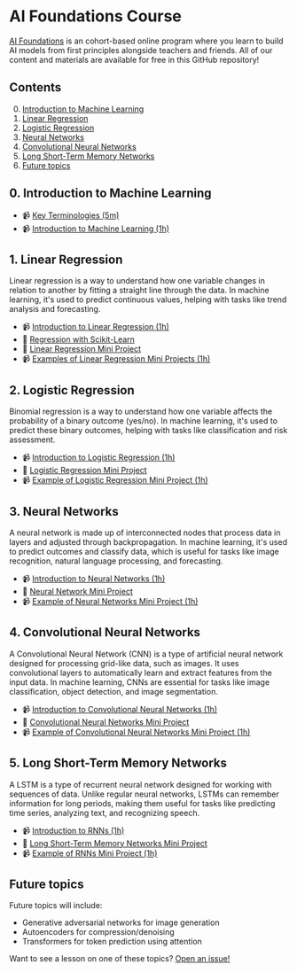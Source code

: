# AI Foundations Course

[AI Foundations](https://aifoundations.school/) is an cohort-based online program where you learn to build AI models from first principles alongside teachers and friends. All of our content and materials are available for free in this GitHub repository!

## Contents

0. [Introduction to Machine Learning](#0-introduction-to-machine-learning)
1. [Linear Regression](#1-linear-regression)
2. [Logistic Regression](#2-logistic-regression)
3. [Neural Networks](#3-neural-networks)
4. [Convolutional Neural Networks](#4-convolutional-neural-networks)
4. [Long Short-Term Memory Networks](#5-long-short-term-memory-networks)
5. [Future topics](#future-topics)

## 0. Introduction to Machine Learning
- 📹 [Key Terminologies (5m)](https://www.youtube.com/watch?v=piFN5y-8Sno)
- 📹 [Introduction to Machine Learning (1h)](https://www.youtube.com/watch?v=9LK4ozoHddU)

## 1. Linear Regression
Linear regression is a way to understand how one variable changes in relation to another by fitting a straight line through the data. In machine learning, it's used to predict continuous values, helping with tasks like trend analysis and forecasting.
- 📹 [Introduction to Linear Regression (1h)](https://www.youtube.com/watch?v=sKZ0iufdjGc)
- 📝 [Regression with Scikit-Learn](https://colab.research.google.com/drive/1CNibITaVOTCrgaE1P_wi08UVHZqent2P)
- 🧩 [Linear Regression Mini Project](./01%20Linear%20Regression.md)
- 📹 [Examples of Linear Regression Mini Projects (1h)](https://www.youtube.com/watch?v=vSsFg3wlQ1c)

## 2. Logistic Regression
Binomial regression is a way to understand how one variable affects the probability of a binary outcome (yes/no). In machine learning, it's used to predict these binary outcomes, helping with tasks like classification and risk assessment.
- 📹 [Introduction to Logistic Regression (1h)](https://www.youtube.com/watch?v=YOslWz8UdGs)
- 🧩 [Logistic Regression Mini Project](./02%20Logistic%20Regression.md)
- 📹 [Example of Logistic Regression Mini Project (1h)](https://www.youtube.com/watch?v=sqy-KXZhVuQ)

## 3. Neural Networks
A neural network is made up of interconnected nodes that process data in layers and adjusted through backpropagation. In machine learning, it's used to predict outcomes and classify data, which is useful for tasks like image recognition, natural language processing, and forecasting.
- 📹 [Introduction to Neural Networks (1h)](https://www.youtube.com/watch?v=WMSV32xTHL8)
- 🧩 [Neural Network Mini Project](./03%20Neural%20Networks.md)
- 📹 [Example of Neural Networks Mini Project (1h)](https://www.youtube.com/watch?v=1-JdESYb2IE)

## 4. Convolutional Neural Networks
A Convolutional Neural Network (CNN) is a type of artificial neural network designed for processing grid-like data, such as images. It uses convolutional layers to automatically learn and extract features from the input data. In machine learning, CNNs are essential for tasks like image classification, object detection, and image segmentation.
- 📹 [Introduction to Convolutional Neural Networks (1h)](https://www.youtube.com/watch?v=LUAgJYaw2eo)
- 🧩 [Convolutional Neural Networks Mini Project](./04%20Convolutional%20Neural%20Networks.md)
- 📹 [Example of Convolutional Neural Networks Mini Project (1h)](https://www.youtube.com/live/BF5_jJUPjuU)

## 5. Long Short-Term Memory Networks
A LSTM is a type of recurrent neural network designed for working with sequences of data. Unlike regular neural networks, LSTMs can remember information for long periods, making them useful for tasks like predicting time series, analyzing text, and recognizing speech.
- 📹 [Introduction to RNNs (1h)](https://www.youtube.com/watch?v=if0qsIcZTiU)
- 🧩 [Long Short-Term Memory Networks Mini Project](./05%20LSTMs.md)
- 📹 [Example of RNNs Mini Project (1h)](https://www.youtube.com/watch?v=yGagyJY3BhI)

## Future topics
Future topics will include:
- Generative adversarial networks for image generation
- Autoencoders for compression/denoising
- Transformers for token prediction using attention

Want to see a lesson on one of these topics? [Open an issue!](https://github.com/aifoundations/course/issues/new)

